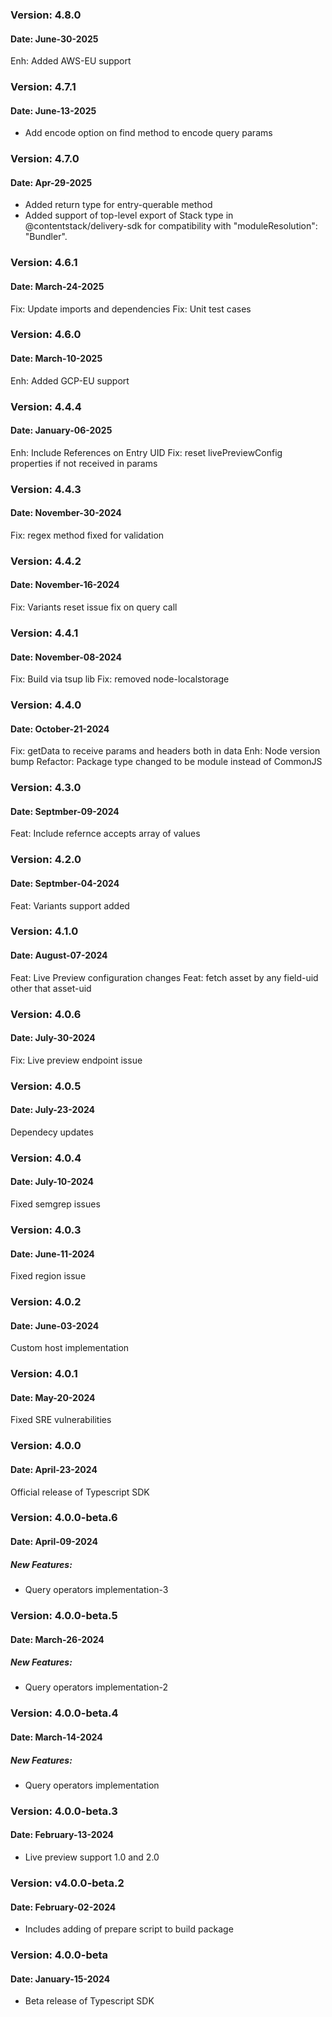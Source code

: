 ### Version: 4.8.0
#### Date: June-30-2025
Enh: Added AWS-EU support

### Version: 4.7.1
#### Date: June-13-2025
- Add encode option on find method to encode query params

### Version: 4.7.0
#### Date: Apr-29-2025
- Added return type for entry-querable method
- Added support of top-level export of Stack type in @contentstack/delivery-sdk for compatibility with "moduleResolution": "Bundler".

### Version: 4.6.1
#### Date: March-24-2025
Fix: Update imports and dependencies
Fix: Unit test cases

### Version: 4.6.0
#### Date: March-10-2025
Enh: Added GCP-EU support

### Version: 4.4.4
#### Date: January-06-2025
Enh: Include References on Entry UID
Fix: reset livePreviewConfig properties if not received in params

### Version: 4.4.3
#### Date: November-30-2024
Fix: regex method fixed for validation

### Version: 4.4.2
#### Date: November-16-2024
Fix: Variants reset issue fix on query call

### Version: 4.4.1
#### Date: November-08-2024
Fix: Build via tsup lib
Fix: removed node-localstorage

### Version: 4.4.0
#### Date: October-21-2024
Fix: getData to receive params and headers both in data
Enh: Node version bump
Refactor: Package type changed to be module instead of CommonJS

### Version: 4.3.0
#### Date: Septmber-09-2024
Feat: Include refernce accepts array of values

### Version: 4.2.0
#### Date: Septmber-04-2024
Feat: Variants support added

### Version: 4.1.0
#### Date: August-07-2024
Feat: Live Preview configuration changes
Feat: fetch asset by any field-uid other that asset-uid

### Version: 4.0.6
#### Date: July-30-2024
Fix: Live preview endpoint issue

### Version: 4.0.5
#### Date: July-23-2024
Dependecy updates

### Version: 4.0.4
#### Date: July-10-2024
Fixed semgrep issues

### Version: 4.0.3
#### Date: June-11-2024
Fixed region issue

### Version: 4.0.2
#### Date: June-03-2024
Custom host implementation

### Version: 4.0.1
#### Date: May-20-2024
Fixed SRE vulnerabilities

### Version: 4.0.0
#### Date: April-23-2024
Official release of Typescript SDK

### Version: 4.0.0-beta.6
#### Date: April-09-2024
##### New Features:
- Query operators implementation-3

### Version: 4.0.0-beta.5
#### Date: March-26-2024
##### New Features:
- Query operators implementation-2

### Version: 4.0.0-beta.4
#### Date: March-14-2024
##### New Features:
- Query operators implementation

### Version: 4.0.0-beta.3
#### Date: February-13-2024
 - Live preview support 1.0 and 2.0

### Version: v4.0.0-beta.2
#### Date: February-02-2024
 - Includes adding of prepare script to build package

### Version: 4.0.0-beta
#### Date: January-15-2024
 - Beta release of Typescript SDK